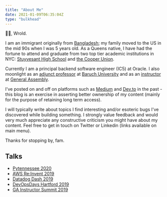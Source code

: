 ```yaml
---
title: "About Me"
date: 2021-01-09T06:35:04Z
type: "bulkhead"
---
```


👋👋, Wrold.

I am an immigrant originally from [Bangladesh](https://en.wikipedia.org/wiki/Bangladesh); my family moved to the US in the mid 90s when I was 5 years old.
As a Queens native, I have had the fortune to attend and graduate from two top tier academic institutions in NYC: [Stuyvesant High School](https://en.wikipedia.org/wiki/Stuyvesant_High_School) and [the Cooper Union](https://en.wikipedia.org/wiki/Cooper_Union).

Currently I am a principal backend software engineer (IC5) at Oracle. I also moonlight as an [adjunct professor](https://www.ratemyprofessors.com/ShowRatings.jsp?tid=2637751) at [Baruch University](https://zicklin.baruch.cuny.edu/faculty-research/academic-departments/information-technology-statistics/) and as an [instructor](https://generalassemb.ly/instructors/taqqui-karim/1667) at [General Assembly](https://generalassemb.ly/).

I've posted on and off on platforms such as [Medium](https://taqkarim.medium.com/) and [Dev.to](https://dev.to/taqkarim) in the past - this blog is an exercise in asserting better ownership of my content (mainly for the purpose of retaining long term access). 

I will typically write about topics I find interesting and/or esoteric bugs I've discovered while building something. I strongly value feedback and would very much appreciate any constructive criticism you might have about my content. Feel free to get in touch on Twitter or Linkedin (links available on main menu).

Thanks for stopping by, fam.


## Talks

* [Pytennessee 2020](http://taq.website/pytn/)
* [AWS Re:Invent 2019](http://taq.website/reinvent/)
* [Datadog Dash 2019](http://taq.website/dash/)
* [DevOpsDays Hartford 2019](http://taq.website/hartford/)
* [GA Instructor Summit 2019](https://docs.google.com/presentation/d/1Mtv1yR3zBIFK_NVz4x0UG4agvc8Nawo2NmvqkMiAHrQ/edit?usp=sharing)